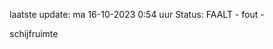 laatste update: 
ma 16-10-2023  0:54   uur 
Status: FAALT - fout - 
<div class="service R">schijfruimte</div>